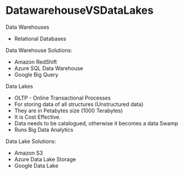 # DatawarehouseVSDataLakes

Data Warehouses
- Relational Databases

Data Warehouse Solutions: 
  * Amazon RedShift
  * Azure SQL Data Warehouse
  * Google Big Query

Data Lakes
- OLTP - Online Transactional Processes
- For storing data of all structures (Unstructured data)
- They are in Petabytes size (1000 Terabytes)
- It is Cost Effective.
- Data needs to be catalogued, otherwise it becomes a data Swamp
- Runs Big Data Analytics

Data Lake Solutions: 
  * Amazon S3
  * Azure Data Lake Storage
  * Google Data Lake
